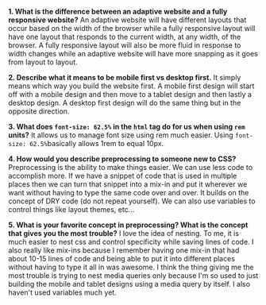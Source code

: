 
**1. What is the difference between an adaptive website and a fully responsive website?**
An adaptive website will have different layouts that occur based on the width of the browser while a fully responsive layout will have one layout that responds to the current width, at any width, of the browser. A fully responsive layout will also be more fluid in response to width changes while an adaptive website will have more snapping as it goes from layout to layout.
  

**2. Describe what it means to be mobile first vs desktop first.**
It simply means which way you build the website first. A mobile first design will start off with a mobile design and then move to a tablet design and then lastly a desktop design. A desktop first design will do the same thing but in the opposite direction.
  

**3. What does `font-size: 62.5%` in the `html` tag do for us when using `rem` units?**
It allows us to manage font size using rem much easier. Using `font-size: 62.5%`basically allows 1rem to equal 10px.
  

**4. How would you describe preprocessing to someone new to CSS?**
Preprocessing is the ability to make things easier. We can use less code to accomplish more. If we have a snippet of code that is used in multiple places then we can turn that snippet into a mix-in and put it wherever we want without having to type the same code over and over. It builds on the concept of DRY code (do not repeat yourself). We can also use variables to control things like layout themes, etc...
  

**5. What is your favorite concept in preprocessing? What is the concept that gives you the most trouble?**
I love the idea of nesting. To me, it is much easier to nest css and control specificity while saving lines of code. I also really like mix-ins because I remember having one mix-in that had about 10-15 lines of code and being able to put it into different places without having to type it all in was awesome. I think the thing giving me the most trouble is trying to nest media queries only because I'm so used to just building the mobile and tablet designs using a media query by itself. I also haven't used variables much yet.